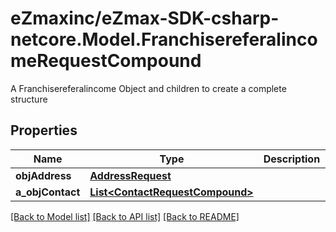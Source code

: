 # eZmaxinc/eZmax-SDK-csharp-netcore.Model.FranchisereferalincomeRequestCompound
A Franchisereferalincome Object and children to create a complete structure
## Properties

Name | Type | Description | Notes
------------ | ------------- | ------------- | -------------
**objAddress** | [**AddressRequest**](AddressRequest.md) |  | [optional] 
**a_objContact** | [**List&lt;ContactRequestCompound&gt;**](ContactRequestCompound.md) |  | 

[[Back to Model list]](../README.md#documentation-for-models) [[Back to API list]](../README.md#documentation-for-api-endpoints) [[Back to README]](../README.md)

